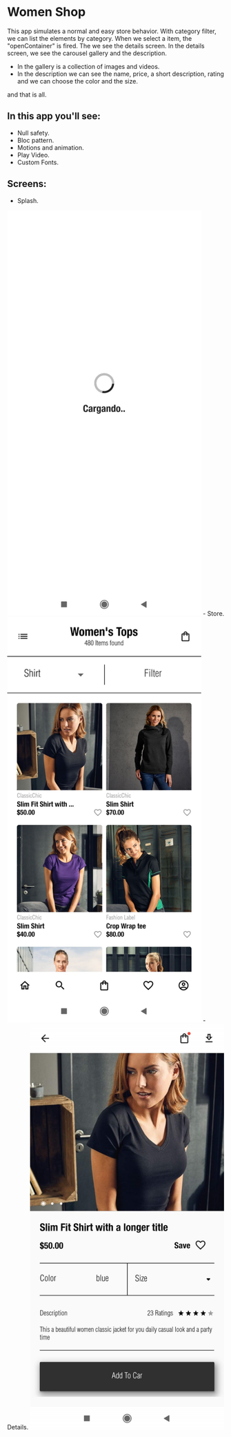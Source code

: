 # Women Shop

This app simulates a normal and easy store behavior.
With category filter, we can list the elements by category.
When we select a item, the "openContainer" is fired. The we see the details screen.
In the details screen, we see the carousel gallery and the description.
- In the gallery is a collection of images and videos. 
- In the description we can see the name, price, a short description, rating and we can choose the color and the size.

and that is all.

## In this app you'll see:

- Null safety.
- Bloc pattern.
- Motions and animation.
- Play Video.
- Custom Fonts.

## Screens:

- Splash.
<img src="https://github.com/DalexisValencia/women-shop/blob/main/readmeFiles/1.splash-screen.jpg" alt="drawing" width="450"/>
- Store.
<img src="https://github.com/DalexisValencia/women-shop/blob/main/readmeFiles/2.%20stock-screen.jpg" alt="drawing" width="450"/>
- Details.
<img src="https://github.com/DalexisValencia/women-shop/blob/main/readmeFiles/3.%20detail-screen.jpg" alt="drawing" width="450"/>
